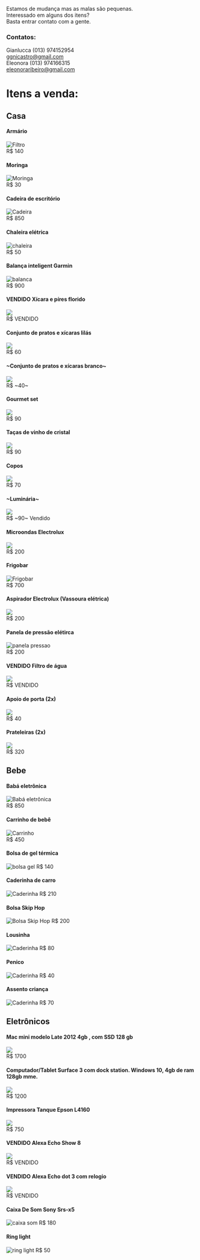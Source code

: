 Estamos de mudança mas as malas são pequenas.  
Interessado em alguns dos itens?  
Basta entrar contato com a gente.  
### Contatos:
Gianlucca (013) 974152954  
ggnicastro@gmail.com  
Eleonora  (013) 974166315  
eleonoraribeiro@gmail.com  

# Itens a venda:

## Casa

#### Armário
![Filtro](./armario.jpeg)  
R$ 140  

#### Moringa
![Moringa](./Moringa.jpeg)  
R$ 30  

#### Cadeira de escritório 
![Cadeira](./Cadeira.jpeg)  
R$ 850  

#### Chaleira elétrica  
![chaleira](./Chaleira.jpeg)  
R$ 50  


#### Balança inteligent Garmin 
![balanca](./Balanca_inteligente.jpeg)  
R$ 900  

#### VENDIDO Xícara e píres florido
![](./Louca.jpeg)  
R$ VENDIDO  

#### Conjunto de pratos e xícaras lilás  
![](./Louca_3.jpeg)  
R$ 60  

#### ~Conjunto de pratos e xícaras branco~  
![](./Louca_2.jpeg)  
R$ ~40~  

#### Gourmet set 
![](./Tacas_vinho_2.jpeg)  
R$ 90  

#### Taças de vinho de cristal 
![](./Tacas_vinho.jpeg)  
R$ 90  

#### Copos 
![](./Copos.JPG)  
R$ 70  

#### ~Luminária~  
![](./Luminaria.jpeg)  
R$ ~90~ Vendido  

#### Microondas  Electrolux 
![](./microondas.webp)  
R$ 200  

#### Frigobar 
![Frigobar](./FrigoBar.jpeg)  
R$ 700  

####  Aspirador Electrolux (Vassoura elétrica)
![](./Vassoura_eletrica.jpeg)  
R$ 200    


#### Panela de pressão elétirca
![panela pressao](./panela_pressao.jpg)  
R$ 200    


#### VENDIDO Filtro de água
![](./Filtro.jpeg)  
R$ VENDIDO    

#### Apoio de porta (2x)
![](./Apoio_porta.JPG)  
R$ 40    

#### Prateleiras (2x)
![](./Prateleiras.JPG)  
R$ 320    

## Bebe 

#### Babá eletrônica 
![Babá eletrônica](./BABA.jpg)  
R$ 850  

#### Carrinho de bebê 
![Carrinho](./Carrinho.jpeg)  
R$ 450  

#### Bolsa de gel térmica
![bolsa gel](./bolsa_gel_termica.jpeg)
R$ 140

#### Caderinha de carro
![Caderinha](./Cadeirinha_bebe.jpeg)
R$ 210

#### Bolsa Skip Hop
![Bolsa Skip Hop](./Bolsa_bebe.jpg)
R$ 200

#### Lousinha
![Caderinha](./Lousa.JPG)
R$ 80

#### Penico
![Caderinha](./Pinico.JPG)
R$ 40

#### Assento criança 
![Caderinha](./assento.JPG)
R$ 70

## Eletrônicos

####  Mac mini modelo Late 2012 4gb , com SSD 128 gb 
![](./macmini.jpeg)  
R$ 1700  

####  Computador/Tablet Surface 3 com dock station. Windows 10, 4gb de ram 128gb mme.
![](./surface-3.jpg)  
R$ 1200  

####  Impressora Tanque Epson L4160
![](./impressora.jpeg)  
R$ 750  

####  VENDIDO Alexa Echo Show 8
![](./echo_show8.jpg)  
R$ VENDIDO 

####  VENDIDO Alexa Echo dot 3 com relogio 
![](./echo_dot3.jpg)  
R$ VENDIDO    

#### Caixa De Som Sony Srs-x5
![caixa som](./caixa_som.jpeg)
R$ 180

#### Ring light
![ring light](./ring_light.jpeg)
R$ 50


